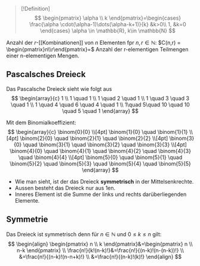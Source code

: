 >[!Definition]
>$$
>\begin{pmatrix}
\alpha \\
k
\end{pmatrix}=\begin{cases}
\frac{\alpha \cdot(\alpha-1)\dots(\alpha-k+1)}{k} &k>0\\
1, &k=0
\end{cases} \alpha \in \mathbb{R}, k\in \mathbb{N}
>$$

Anzahl der $r$-[[Kombinationen]] von $n$ Elementen fpr $n,r \in \mathbb{N}$:
$C(n,r) = \begin{pmatrix}n\\r\end{pmatrix}=$ Anzahl der r-elementigen Teilmengen einer n-elementigen Mengen.


## Pascalsches Dreieck
Das Pascalsche Dreieck sieht wie folgt aus
$$
\begin{array}{c}  
1  \\
1 \quad 1  \\
1 \quad 2 \quad 1  \\
1 \quad 3 \quad 3 \quad 1 \\
1 \quad 4 \quad 6 \quad 4 \quad 1  \\
1\quad 5\quad 10 \quad 10 \quad 5 \quad 1
\end{array}
$$

Mit dem Binomialkoeffizient:
$$
\begin{array}{c}  
\binom{0}{0}  \\[4pt]  
\binom{1}{0} \quad \binom{1}{1}  \\[4pt]  
\binom{2}{0} \quad \binom{2}{1} \quad \binom{2}{2} \\[4pt] 
\binom{3}{0} \quad \binom{3}{1} \quad \binom{3}{2} \quad \binom{3}{3} \\[4pt]  
\binom{4}{0} \quad \binom{4}{1} \quad \binom{4}{2} \quad \binom{4}{3} \quad \binom{4}{4} \\[4pt] 
\binom{5}{0} \quad \binom{5}{1} \quad \binom{5}{2} \quad \binom{5}{3} \quad \binom{5}{4} \quad \binom{5}{5} \end{array}
$$

- Wie man sieht, ist der das Dreieck **symmetrisch** in der Mittelsenkrechte.
- Aussen besteht das Dreieck nur aus $1$en.
- Inneres Element ist die Summe der links und rechts darüberliegenden Elemente.

## Symmetrie
Das Dreieck ist symmetrisch denn für $n \in \mathbb{N}$ und $0\leq k\leq n$ gilt:
$$
\begin{align}
\begin{pmatrix}
n \\
k
\end{pmatrix}&=\begin{pmatrix}
n \\
n-k
\end{pmatrix} \\
\frac{n!}{k!(n-k)!}&=\frac{n!}{(n-k)!(n-(n-k))!} \\
&=\frac{n!}{(n-k)!(n-n+k)!} \\
&=\frac{n!}{(n-k)!(k)!}
\end{align}
$$







